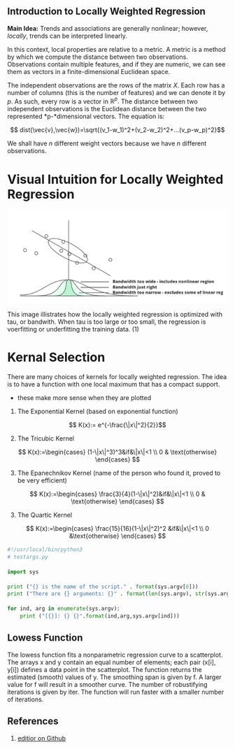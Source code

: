 

## Introduction to Locally Weighted Regression ##

**Main Idea:** Trends and associations are generally nonlinear; however, *locally*, trends can be interpreted linearly.

In this context, local properties are relative to a metric. A metric is a method by which we compute the distance between two observations. Observations contain multiple features, and if they are numeric, we can see them as vectors in a finite-dimensional Euclidean space.

The independent observations are the rows of the matrix *X*. Each row has a number of columns (this is the number of features) and we can denote it by *p*. As such, every row is a vector in $\mathbb{R}^p.$ The distance between two independent observations is the Euclidean distance between the two represented *p-*dimensional vectors. The equation is:

$$ dist(\vec{v},\vec{w})=\sqrt{(v_1-w_1)^2+(v_2-w_2)^2+...(v_p-w_p)^2}$$

We shall have *n* different weight vectors because we have $n$ different observations.

# Visual Intuition for Locally Weighted Regression

![\label{fig:locregression}](/project1/ps3-660x280.png)

This image illistrates how the locally weighted regression is optimized with tau, or bandwith. When tau is too large or too small, the regression is voerfitting or underfitting the training data. (1)

# Kernal Selection

There are many choices of kernels for locally weighted regression. The idea is to have a function with one local maximum that has a compact support.
- these make more sense when they are plotted

1.   The Exponential Kernel (based on exponential function)

$$ K(x):= e^{-\frac{\|x\|^2}{2}}$$


2.   The Tricubic Kernel

$$ K(x):=\begin{cases}
  (1-\|x\|^3)^3&if&\|x\|<1 \\
0 & \text{otherwise}
\end{cases}
$$

3.   The Epanechnikov Kernel (name of the person who found it, proved to be very efficient)

$$ K(x):=\begin{cases}
\frac{3}{4}(1-\|x\|^2)&if&\|x\|<1 \\
0 & \text{otherwise}
\end{cases}
$$

3.   The Quartic Kernel

$$ K(x):=\begin{cases}
\frac{15}{16}(1-\|x\|^2)^2 &if&\|x\|<1 \\
0 &\text{otherwise}
\end{cases}
$$

```python
#!/usr/local/bin/python3
# testargs.py

import sys

print ("{} is the name of the script." . format(sys.argv[0]))
print ("There are {} arguments: {}" . format(len(sys.argv), str(sys.argv)))

for ind, arg in enumerate(sys.argv):
    print ("[{}]: {} {}".format(ind,arg,sys.argv[ind]))
```

## Lowess Function

The lowess function fits a nonparametric regression curve to a scatterplot.
The arrays x and y contain an equal number of elements; each pair
(x[i], y[i]) defines a data point in the scatterplot. The function returns
the estimated (smooth) values of y.
The smoothing span is given by f. A larger value for f will result in a
smoother curve. The number of robustifying iterations is given by iter. The
function will run faster with a smaller number of iterations.

## References

1. [editior on Github](https://www.geeksforgeeks.org/locally-weighted-linear-regression-using-python/)


